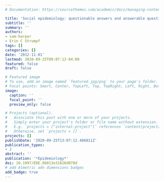 ```yaml
---
# Documentation: https://sourcethemes.com/academic/docs/managing-content/

title: 'Social epidemiology: questionable answers and answerable questions'
subtitle: ''
summary: ''
authors:
- sam-harper
- Erin C Strumpf
tags: []
categories: []
date: '2012-11-01'
lastmod: 2020-09-25T09:07:12-04:00
featured: false
draft: false

# Featured image
# To use, add an image named `featured.jpg/png` to your page's folder.
# Focal points: Smart, Center, TopLeft, Top, TopRight, Left, Right, BottomLeft, Bottom, BottomRight.
image:
  caption: ''
  focal_point: ''
  preview_only: false

# Projects (optional).
#   Associate this post with one or more of your projects.
#   Simply enter your project's folder or file name without extension.
#   E.g. `projects = ["internal-project"]` references `content/project/deep-learning/index.md`.
#   Otherwise, set `projects = []`.
projects: []
publishDate: '2020-09-25T13:07:12.486811Z'
publication_types:
- 2
abstract: ''
publication: '*Epidemiology*'
doi: 10.1097/EDE.0b013e31826d078d
# add Almetric adn dimensions badges
add_badge: true
---
```

